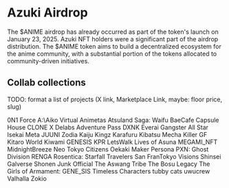 # Azuki Airdrop

The $ANIME airdrop has already occurred as part of the token's launch on January 23, 2025. Azuki NFT holders were a significant part of the airdrop distribution. The $ANIME token aims to build a decentralized ecosystem for the anime community, with a substantial portion of the tokens allocated to community-driven initiatives.

## Collab collections

TODO: format a list of projects (X link, Marketplace Link, maybe: floor price, slug)

0N1 Force
A:\Aiko Virtual
Animetas
Atsuland Saga: Waifu
BaeCafe
Capsule House
CLONE X
Delabs Adventure Pass
DXNK
Everai
Gangster All Star
Isekai Meta
JUUNI Zodia
Kaiju Kingz
Karafuru
Kibatsu Mecha
Killer GF
Kitaro World
Kiwami GENESIS
KPR
LetsWalk
Lives of Asuna
MEGAMI_NFT
MidnightBreeze
Neo Tokyo Citizens
Oekaki Maker
Persona
PXN: Ghost Division
RENGA
Rosentica: Starfall Travelers
San FranTokyo Visions
Shinsei Galverse
Shonen Junk Official
The Aswang Tribe
The Bosu Legacy
The Girls of Armament: GENE_SIS
Timeless Characters
tubby cats
uwucrew
Valhalla
Zokio
